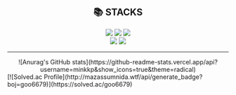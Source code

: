 <div align=center><h2>📚 STACKS</h2></div>


<div align=center> 
  <img src="https://img.shields.io/badge/python-3776AB?style=for-the-badge&logo=python&logoColor=white"> 
  <img src="https://img.shields.io/badge/java-007396?style=for-the-badge&logo=java&logoColor=white"> 
  <img src="https://img.shields.io/badge/html5-E34F26?style=for-the-badge&logo=html5&logoColor=white"> 
  <br>
  <img src="https://img.shields.io/badge/django-092E20?style=for-the-badge&logo=django&logoColor=white">
  <img src="https://img.shields.io/badge/spring-6DB33F?style=for-the-badge&logo=spring&logoColor=white">
  <br>

  <hr>
![Anurag's GitHub stats](https://github-readme-stats.vercel.app/api?username=minkkp&show_icons=true&theme=radical)
</div>
[![Solved.ac Profile](http://mazassumnida.wtf/api/generate_badge?boj=goo6679)](https://solved.ac/goo6679)

